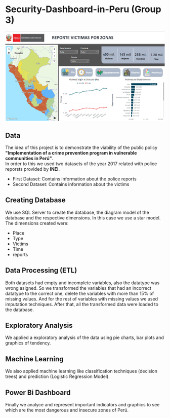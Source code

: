 # Security-Dashboard-in-Peru (Group 3)
![](https://raw.githubusercontent.com/LeonardoDanielMR/Security-Dashboard-in-Peru/main/PowerBiDashboardVictimsReports.png)
## Data 
The idea of this project is to demonstrate the viability of the public policy **"Implementation of a crime prevention program in vulnerable communities in Perú"**.  
In order to this we used two datasets of the year 2017 related with police reporsts provided by **INEI**.  
- First Dataset: Contains information about the police reports
- Second Dataset: Contains information about the victims

## Creating Database
We use SQL Server to create the database, the diagram model of the database and the respective dimensions. In this case we use a star model. The dimensions created were:
- Place
- Type
- Victims
- Time
- reports

## Data Processing (ETL)
Both datasets had empty and incomplete variables, also the datatype was wrong asigned. So we transformed the variables that had an incorrect datatype to the correct one, delete the variables with more than 15% of missing values. And for the rest of variables with missing values we used imputation techniques. After that, all the transformed data were loaded to the database.

## Exploratory Analysis
We applied a exploratory analysis of the data using pie charts, bar plots and graphics of tendency. 

## Machine Learning 
We also applied machine learning like classification techniques (decision trees) and prediction (Logistic Regression Model).

## Power Bi Dashboard
Finally we analyce and represent important indicators and graphics to see which are the most dangerous and insecure zones of Perú.


